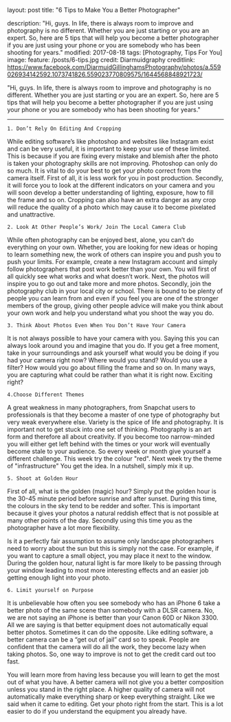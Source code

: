 layout: post
title: "6 Tips to Make You a Better Photographer"

description: "Hi, guys. In life, there is always room to improve and photography is no different. Whether you are just starting or you are an expert. So, here are 5 tips that will help you become a better photographer if you are just using your phone or you are somebody who has been shooting for years."
modified: 2017-08-18
tags: [Photography, Tips For You]
image:
  feature: /posts/6-tips.jpg
  credit: Diarmuidgraphy
  creditlink: https://www.facebook.com/DiarmuidGillinghamsPhotography/photos/a.559026934142592.1073741826.559023770809575/1644568848921723/

"Hi, guys. In life, there is always room to improve and photography is no different. Whether you are just starting or you are an expert. So, here are 5 tips that will help you become a better photographer if you are just using your phone or you are somebody who has been shooting for years."

---

	1. Don’t Rely On Editing And Cropping

While editing software’s like photoshop and websites like Instagram exist and can be very useful, it is important to keep your use of these limited. This is because if you are fixing every mistake and blemish after the photo is taken your photography skills are not improving. Photoshop can only do so much. It is vital to do your best to get your photo correct from the camera itself. First of all, it is less work for you in post production. Secondly, it will force you to look at the different indicators on your camera and you will soon develop a better understanding of lighting, exposure, how to fill the frame and so on. Cropping can also have an extra danger as any crop will reduce the quality of a photo which may cause it to become pixelated and unattractive. 

 

	2. Look At Other People’s Work/ Join The Local Camera Club 

While often photography can be enjoyed best, alone, you can’t do everything on your own. Whether, you are looking for new ideas or hoping to learn something new, the work of others can inspire you and push you to push your limits. For example, create a new Instagram account and simply follow photographers that post work better than your own. You will first of all quickly see what works and what doesn’t work. Next, the photos will inspire you to go out and take more and more photos. Secondly, join the photography club in your local city or school. There is bound to be plenty of people you can learn from and even if you feel you are one of the stronger members of the group, giving other people advice will make you think about your own work and help you understand what you shoot the way you do. 

 

	3. Think About Photos Even When You Don’t Have Your Camera

It is not always possible to have your camera with you. Saying this you can always look around you and imagine that you do. If you get a free moment, take in your surroundings and ask yourself what would you be doing if you had your camera right now? Where would you stand? Would you use a filter? How would you go about filling the frame and so on. In many ways, you are capturing what could be rather than what it is right now. Exciting right?

 

	4.Choose Different Themes 


A great weakness in many photographers, from Snapchat users to professionals is that they become a master of one type of photography but very weak everywhere else. Variety is the spice of life and photography. It is important not to get stuck into one set of thinking. Photography is an art form and therefore all about creativity. If you become too narrow-minded you will either get left behind with the times or your work will eventually become stale to your audience. So every week or month give yourself a different challenge. This week try the colour "red". Next week try the theme of "infrastructure" You get the idea. In a nutshell, simply mix it up. 


	5. Shoot at Golden Hour 


First of all, what is the golden (magic) hour? Simply put the golden hour is the 30-45 minute period before sunrise and after sunset. During this time, the colours in the sky tend to be redder and softer. This is important because it gives your photos a natural reddish effect that is not possible at many other points of the day. Secondly using this time you as the photographer have a lot more flexibility. 

Is it a perfectly fair assumption to assume only landscape photographers need to worry about the sun but this is simply not the case.  For example, if you want to capture a small object, you may place it next to the window. During the golden hour, natural light is far more likely to be passing through your window leading to most more interesting effects and an easier job getting enough light into your photo. 

 

	6. Limit yourself on Purpose 

 

It is unbelievable how often you see somebody who has an iPhone 6 take a better photo of the same scene than somebody with a DLSR camera. No, we are not saying an iPhone is better than your Canon 60D or Nikon 3300. All we are saying is that better equipment does not automatically equal better photos. Sometimes it can do the opposite. Like editing software, a better camera can be a “get out of jail” card so to speak. People are confident that the camera will do all the work, they become lazy when taking photos. So, one way to improve is not to get the credit card out too fast. 

You will learn more from having less because you will learn to get the most out of what you have. A better camera will not give you a better composition unless you stand in the right place. A higher quality of camera will not automatically make everything sharp or keep everything straight. Like we said when it came to editing. Get your photo right from the start. This is a lot easier to do if you understand the equipment you already have. 
